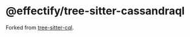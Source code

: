 # @effectify/tree-sitter-cassandraql

Forked from [tree-sitter-cql](https://github.com/shotover/tree-sitter-cql).
